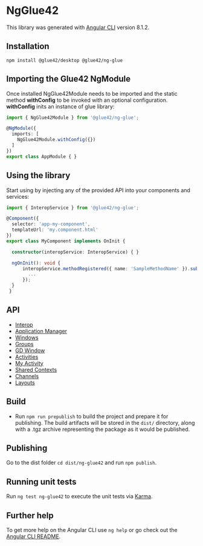 # NgGlue42

This library was generated with [Angular CLI](https://github.com/angular/angular-cli) version 8.1.2.

## Installation

```
npm install @glue42/desktop @glue42/ng-glue
```

## Importing the Glue42 NgModule

Once installed NgGlue42Module needs to be imported and the static method **withConfig** to be invoked with an optional configuration. **withConfig** inits an instance of glue library:

```typescript
import { NgGlue42Module } from '@glue42/ng-glue';

@NgModule({
  imports: [
    NgGlue42Module.withConfig({})
  ]
})
export class AppModule { }
```

## Using the library
Start using by injecting any of the provided API into your components and services:

```typescript
import { InteropService } from '@glue42/ng-glue';

@Component({
  selector: 'app-my-component',
  templateUrl: 'my.component.html'
})
export class MyComponent implements OnInit {

  constructor(interopService: InteropService) { }

  ngOnInit(): void {
      interopService.methodRegistered({ name: 'SampleMethodName' }).subscribe((method) => {
        ...
      });
  }
 }
```

## API

* [ Interop ](./api-docs/interop-readme.md)
* [ Application Manager ](./api-docs/app-manager-readme.md)
* [ Windows ](./api-docs/windows-readme.md)
* [ Groups ](./api-docs/groups-readme.md)
* [ GD Window ](./api-docs/gd-window-readme.md)
* [ Activities ](./api-docs/activities-readme.md)
* [ My Activity ](./api-docs/my-activity-readme.md)
* [ Shared Contexts ](./api-docs/shared-contexts-readme.md)
* [ Channels ](./api-docs/channels-readme.md)
* [ Layouts ](./api-docs/layouts-readme.md)

## Build

* Run `npm run prepublish` to build the project and prepare it for publishing. The build artifacts will be stored in the `dist/` directory, along with a .tgz archive representing the package as it would be published.

## Publishing

Go to the dist folder `cd dist/ng-glue42` and run `npm publish`.

## Running unit tests

Run `ng test ng-glue42` to execute the unit tests via [Karma](https://karma-runner.github.io).

## Further help

To get more help on the Angular CLI use `ng help` or go check out the [Angular CLI README](https://github.com/angular/angular-cli/blob/master/README.md).
